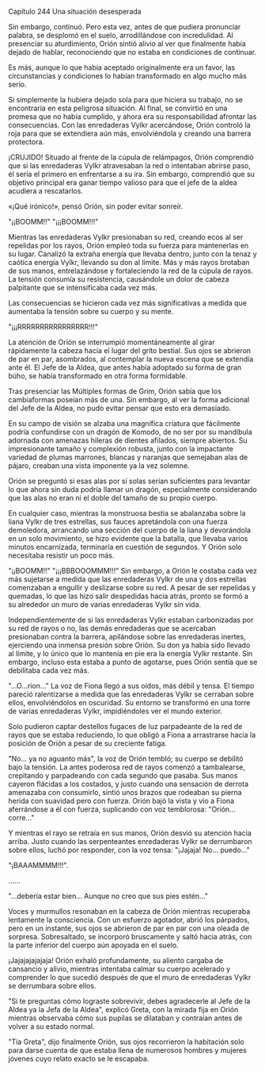 
Capítulo 244 Una situación desesperada

Sin embargo, continuó. Pero esta vez, antes de que pudiera pronunciar palabra, se desplomó en el suelo, arrodillándose con incredulidad. Al presenciar su aturdimiento, Orión sintió alivio al ver que finalmente había dejado de hablar, reconociendo que no estaba en condiciones de continuar.

Es más, aunque lo que había aceptado originalmente era un favor, las circunstancias y condiciones lo habían transformado en algo mucho más serio.

Si simplemente la hubiera dejado sola para que hiciera su trabajo, no se encontraría en esta peligrosa situación. Al final, se convirtió en una promesa que no había cumplido, y ahora era su responsabilidad afrontar las consecuencias. Con las enredaderas Vylkr acercándose, Orión controló la roja para que se extendiera aún más, envolviéndola y creando una barrera protectora.

¡CRUJIDO! Situado al frente de la cúpula de relámpagos, Orión comprendió que si las enredaderas Vylkr atravesaban la red o intentaban abrirse paso, él sería el primero en enfrentarse a su ira. Sin embargo, comprendió que su objetivo principal era ganar tiempo valioso para que el jefe de la aldea acudiera a rescatarlos.

«¡Qué irónico!», pensó Orión, sin poder evitar sonreír.

"¡¡BOOMM!!" "¡¡¡BOOMM!!!"

Mientras las enredaderas Vylkr presionaban su red, creando ecos al ser repelidas por los rayos, Orión empleó toda su fuerza para mantenerlas en su lugar. Canalizó la extraña energía que llevaba dentro, junto con la tenaz y caótica energía Vylkr, llevando su don al límite. Más y más rayos brotaban de sus manos, entrelazándose y fortaleciendo la red de la cúpula de rayos. La tensión consumía su resistencia, causándole un dolor de cabeza palpitante que se intensificaba cada vez más.

Las consecuencias se hicieron cada vez más significativas a medida que aumentaba la tensión sobre su cuerpo y su mente.

"¡¡¡RRRRRRRRRRRRRRRR!!!"

La atención de Orión se interrumpió momentáneamente al girar rápidamente la cabeza hacia el lugar del grito bestial. Sus ojos se abrieron de par en par, asombrados, al contemplar la nueva escena que se extendía ante él. El Jefe de la Aldea, que antes había adoptado su forma de gran búho, se había transformado en otra forma formidable.

Tras presenciar las Múltiples formas de Grim, Orión sabía que los cambiaformas poseían más de una. Sin embargo, al ver la forma adicional del Jefe de la Aldea, no pudo evitar pensar que esto era demasiado.

En su campo de visión se alzaba una magnífica criatura que fácilmente podría confundirse con un dragón de Komodo, de no ser por su mandíbula adornada con amenazas hileras de dientes afilados, siempre abiertos. Su impresionante tamaño y complexión robusta, junto con la impactante variedad de plumas marrones, blancas y naranjas que semejaban alas de pájaro, creaban una vista imponente ya la vez solemne.

Orión se preguntó si esas alas por sí solas serían suficientes para levantar lo que ahora sin duda podría llamar un dragón, especialmente considerando que las alas no eran ni el doble del tamaño de su propio cuerpo.

En cualquier caso, mientras la monstruosa bestia se abalanzaba sobre la liana Vylkr de tres estrellas, sus fauces apretándola con una fuerza demoledora, arrancando una sección del cuerpo de la liana y devorándola en un solo movimiento, se hizo evidente que la batalla, que llevaba varios minutos encarnizada, terminaría en cuestión de segundos. Y Orión solo necesitaba resistir un poco más.

"¡¡BOOMM!!" "¡¡¡BBBOOOMMM!!!" Sin embargo, a Orión le costaba cada vez más sujetarse a medida que las enredaderas Vylkr de una y dos estrellas comenzaban a engullir y deslizarse sobre su red. A pesar de ser repelidas y quemadas, lo que las hizo salir despedidas hacia atrás, pronto se formó a su alrededor un muro de varias enredaderas Vylkr sin vida.

Independientemente de si las enredaderas Vylkr estaban carbonizadas por su red de rayos o no, las demás enredaderas que se acercaban presionaban contra la barrera, apilándose sobre las enredaderas inertes, ejerciendo una inmensa presión sobre Orión. Su don ya había sido llevado al límite, y lo único que lo mantenía en pie era la energía Vylkr restante. Sin embargo, incluso esta estaba a punto de agotarse, pues Orión sentía que se debilitaba cada vez más.

"...O...rion..." La voz de Fiona llegó a sus oídos, más débil y tensa. El tiempo pareció ralentizarse a medida que las enredaderas Vylkr se cerraban sobre ellos, envolviéndolos en oscuridad. Su entorno se transformó en una torre de varias enredaderas Vylkr, impidiéndoles ver el mundo exterior.

Solo pudieron captar destellos fugaces de luz parpadeante de la red de rayos que se estaba reduciendo, lo que obligó a Fiona a arrastrarse hacia la posición de Orión a pesar de su creciente fatiga.

"No... ya no aguanto más", la voz de Orión tembló; su cuerpo se debilitó bajo la tensión. La antes poderosa red de rayos comenzó a tambalearse, crepitando y parpadeando con cada segundo que pasaba. Sus manos cayeron flácidas a los costados, y justo cuando una sensación de derrota amenazaba con consumirlo, sintió unos brazos que rodeaban su pierna herida con suavidad pero con fuerza. Orión bajó la vista y vio a Fiona aferrándose a él con fuerza, suplicando con voz temblorosa: "Orión... corre..."

Y mientras el rayo se retraía en sus manos, Orión desvió su atención hacia arriba. Justo cuando las serpenteantes enredaderas Vylkr se derrumbaron sobre ellos, luchó por responder, con la voz tensa: "¡Jajaja! No... puedo..."

"¡BAAAMMMM!!!".

…...

"...debería estar bien... Aunque no creo que sus pies estén..."

Voces y murmullos resonaban en la cabeza de Orión mientras recuperaba lentamente la consciencia. Con un esfuerzo agotador, abrió los párpados, pero en un instante, sus ojos se abrieron de par en par con una oleada de sorpresa. Sobresaltado, se incorporó bruscamente y saltó hacia atrás, con la parte inferior del cuerpo aún apoyada en el suelo.

¡Jajajajajajaja! Orión exhaló profundamente, su aliento cargaba de cansancio y alivio, mientras intentaba calmar su cuerpo acelerado y comprender lo que sucedió después de que el muro de enredaderas Vylkr se derrumbara sobre ellos.

"Si te preguntas cómo lograste sobrevivir, debes agradecerle al Jefe de la Aldea ya la Jefa de la Aldea", explicó Greta, con la mirada fija en Orión mientras observaba cómo sus pupilas se dilataban y contraían antes de volver a su estado normal.

"Tía Greta", dijo finalmente Orión, sus ojos recorrieron la habitación solo para darse cuenta de que estaba llena de numerosos hombres y mujeres jóvenes cuyo relato exacto se le escapaba.